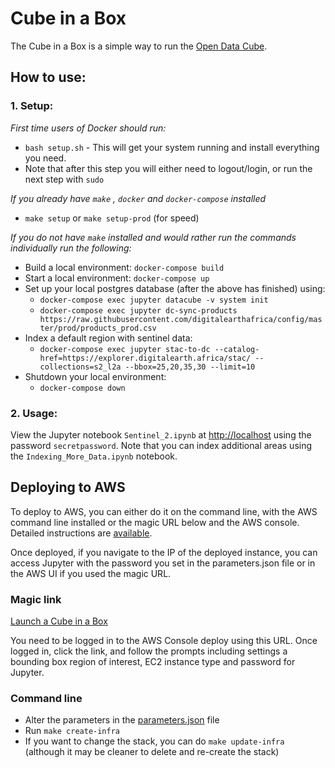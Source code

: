 # Cube in a Box

The Cube in a Box is a simple way to run the [Open Data Cube](https://www.opendatacube.org).

## How to use:

### 1. Setup:
_First time users of Docker should run:_
* `bash setup.sh` - This will get your system running and install everything you need.
* Note that after this step you will either need to logout/login, or run the next step with `sudo`

*If you already have `make` , `docker` and `docker-compose` installed*
* `make setup` or `make setup-prod` (for speed)

*If you do not have `make` installed and would rather run the commands individually run the following:*

* Build a local environment: `docker-compose build`
* Start a local environment: `docker-compose up`
* Set up your local postgres database (after the above has finished) using:
  * `docker-compose exec jupyter datacube -v system init`
  * `docker-compose exec jupyter dc-sync-products https://raw.githubusercontent.com/digitalearthafrica/config/master/prod/products_prod.csv`
* Index a default region with sentinel data:
  * `docker-compose exec jupyter stac-to-dc --catalog-href=https://explorer.digitalearth.africa/stac/ --collections=s2_l2a --bbox=25,20,35,30 --limit=10`
* Shutdown your local environment:
  * `docker-compose down`

### 2. Usage:
View the Jupyter notebook `Sentinel_2.ipynb` at [http://localhost](http://localhost) using the password `secretpassword`. Note that you can index additional areas using the `Indexing_More_Data.ipynb` notebook.

## Deploying to AWS

To deploy to AWS, you can either do it on the command line, with the AWS command line installed or the magic URL below and the AWS console. Detailed instructions are [available](docs/Detailed_Install.md).

Once deployed, if you navigate to the IP of the deployed instance, you can access Jupyter with the password you set in the parameters.json file or in the AWS UI if you used the magic URL.

### Magic link

[Launch a Cube in a Box](https://console.aws.amazon.com/cloudformation/home?#/stacks/new?stackName=cube-in-a-box&templateURL=http://opendatacube-cube-in-a-box.s3.amazonaws.com/cube-in-a-box-cloudformation.yml)

You need to be logged in to the AWS Console deploy using this URL. Once logged in, click the link, and follow the prompts including settings a bounding box region of interest, EC2 instance type and password for Jupyter.

### Command line

* Alter the parameters in the [parameters.json](./parameters.json) file
* Run `make create-infra`
* If you want to change the stack, you can do `make update-infra` (although it may be cleaner to delete and re-create the stack)
